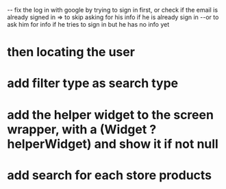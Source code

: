 -- fix the log in with google by trying to sign in first, or check if the email is already signed in => to skip asking for his info if he is already sign in
--or to ask him for info if he tries to sign in but he has no info yet

# then locating the user

# add filter type as search type

# add the helper widget to the screen wrapper, with a (Widget ?helperWidget) and show it if not null

# add search for each store products
